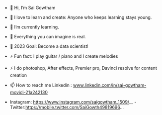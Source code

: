 - 👋 Hi, I’m Sai Gowtham
- 🔭 I love to learn and create: Anyone who keeps learning stays young.
- 🌱 I’m currently learning.
- 👯 Everything you can imagine is real.
- 🥅 2023 Goal: Become a data scientist!
- ⚡ Fun fact: I play guitar / piano and I create melodies
- ⚡ I do photoshop, After effects, Premier pro, Davinci resolve for content creation


- 📫 How to reach me Linkedin : www.linkedin.com/in/sai-gowtham-movidi-21a242130 
- Instagram: https://www.instagram.com/saigowtham_1509/__ 
-Twitter:https://mobile.twitter.com/SaiGowth49819696...
<!---
Sai1509/Sai1509 is a ✨ special ✨ repository because its `README.md` (this file) appears on your GitHub profile.
You can click the Preview link to take a look at your changes.
--->
